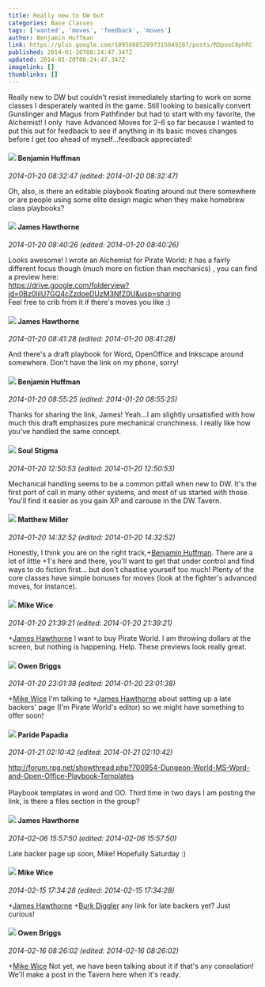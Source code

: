 ```yaml
---
title: Really new to DW but
categories: Base Classes
tags: ['wanted', 'moves', 'feedback', 'moves']
author: Benjamin Huffman
link: https://plus.google.com/109560852697315849287/posts/RDpooC8phRC
published: 2014-01-20T08:24:47.347Z
updated: 2014-01-20T08:24:47.347Z
imagelink: []
thumblinks: []
---
```


Really new to DW but couldn&#39;t resist immediately starting to work on some classes I desperately wanted in the game. Still looking to basically convert Gunslinger and Magus from Pathfinder but had to start with my favorite, the Alchemist! I only  have Advanced Moves for 2-6 so far because I wanted to put this out for feedback to see if anything in its basic moves changes before I get too ahead of myself...feedback appreciated!
<div id='comment z131yh44touefztwk04cj1bi0mrvx52qpjw'>
  <h4><img src='{{site.baseurl}}//images/avatars/109560852697315849287_photo.jpg'> Benjamin Huffman</h4>
      <p><cite>2014-01-20 08:32:47 (edited: 2014-01-20 08:32:47)</cite></p>
        <p>Oh, also, is there an editable playbook floating around out there somewhere or are people using some elite design magic when they make homebrew class playbooks?</p>
</div>
        

<div id='comment z131yh44touefztwk04cj1bi0mrvx52qpjw'>
  <h4><img src='{{site.baseurl}}//images/avatars/105474339582381748699_photo.jpg'> James Hawthorne</h4>
      <p><cite>2014-01-20 08:40:26 (edited: 2014-01-20 08:40:26)</cite></p>
        <p>Looks awesome! I wrote an Alchemist for Pirate World: it has a fairly different focus though (much more on fiction than mechanics) , you can find a preview here:<br /><a href="https://drive.google.com/folderview?id=0Bz0lilU7GQ4cZzdoeDUzM3NfZ0U&amp;usp=sharing" class="ot-anchor">https://drive.google.com/folderview?id=0Bz0lilU7GQ4cZzdoeDUzM3NfZ0U&amp;usp=sharing</a><br />Feel free to crib from it if there&#39;s moves you like  :)</p>
</div>
        

<div id='comment z131yh44touefztwk04cj1bi0mrvx52qpjw'>
  <h4><img src='{{site.baseurl}}//images/avatars/105474339582381748699_photo.jpg'> James Hawthorne</h4>
      <p><cite>2014-01-20 08:41:28 (edited: 2014-01-20 08:41:28)</cite></p>
        <p>And there&#39;s a draft playbook for Word, OpenOffice and Inkscape around somewhere. Don&#39;t have the link on my phone, sorry!</p>
</div>
        

<div id='comment z131yh44touefztwk04cj1bi0mrvx52qpjw'>
  <h4><img src='{{site.baseurl}}//images/avatars/109560852697315849287_photo.jpg'> Benjamin Huffman</h4>
      <p><cite>2014-01-20 08:55:25 (edited: 2014-01-20 08:55:25)</cite></p>
        <p>Thanks for sharing the link, James! Yeah...I am slightly unsatisfied with how much this draft emphasizes pure mechanical crunchiness. I really like how you&#39;ve handled the same concept.</p>
</div>
        

<div id='comment z131yh44touefztwk04cj1bi0mrvx52qpjw'>
  <h4><img src='{{site.baseurl}}//images/avatars/111544129432437862475_photo.jpg'> Soul Stigma</h4>
      <p><cite>2014-01-20 12:50:53 (edited: 2014-01-20 12:50:53)</cite></p>
        <p>Mechanical handling seems to be a common pitfall when new to DW.  It&#39;s the first port of call in many other systems, and most of us started with those.  You&#39;ll find it easier as you gain XP and carouse in the DW Tavern.</p>
</div>
        

<div id='comment z131yh44touefztwk04cj1bi0mrvx52qpjw'>
  <h4><img src='{{site.baseurl}}//images/avatars/115186617680220003623_photo.jpg'> Matthew Miller</h4>
      <p><cite>2014-01-20 14:32:52 (edited: 2014-01-20 14:32:52)</cite></p>
        <p>Honestly, I think you are on the right track,<span class="proflinkWrapper"><span class="proflinkPrefix">+</span><a class="proflink" href="https://plus.google.com/109560852697315849287" oid="109560852697315849287">Benjamin Huffman</a></span>. There are a lot of little +1&#39;s here and there, you&#39;ll want to get that under control and find ways to do fiction first... but don&#39;t chastise yourself too much! Plenty of the core classes have simple bonuses for moves (look at the fighter&#39;s advanced moves, for instance).</p>
</div>
        

<div id='comment z131yh44touefztwk04cj1bi0mrvx52qpjw'>
  <h4><img src='{{site.baseurl}}//images/avatars/110641367856269006029_photo.jpg'> Mike Wice</h4>
      <p><cite>2014-01-20 21:39:21 (edited: 2014-01-20 21:39:21)</cite></p>
        <p><span class="proflinkWrapper"><span class="proflinkPrefix">+</span><a class="proflink" href="https://plus.google.com/105474339582381748699" oid="105474339582381748699">James Hawthorne</a></span> I want to buy Pirate World. I am throwing dollars at the screen, but nothing is happening. Help. These previews look really great.</p>
</div>
        

<div id='comment z131yh44touefztwk04cj1bi0mrvx52qpjw'>
  <h4><img src='{{site.baseurl}}//images/avatars/101909763456948385774_photo.jpg'> Owen Briggs</h4>
      <p><cite>2014-01-20 23:01:38 (edited: 2014-01-20 23:01:38)</cite></p>
        <p><span class="proflinkWrapper"><span class="proflinkPrefix">+</span><a class="proflink" href="https://plus.google.com/110641367856269006029" oid="110641367856269006029">Mike Wice</a></span> I&#39;m talking to <span class="proflinkWrapper"><span class="proflinkPrefix">+</span><a class="proflink" href="https://plus.google.com/105474339582381748699" oid="105474339582381748699">James Hawthorne</a></span> about setting up a late backers&#39; page (I&#39;m Pirate World&#39;s editor) so we might have something to offer soon!</p>
</div>
        

<div id='comment z131yh44touefztwk04cj1bi0mrvx52qpjw'>
  <h4><img src='{{site.baseurl}}//images/avatars/100891656436184215243_photo.jpg'> Paride Papadia</h4>
      <p><cite>2014-01-21 02:10:42 (edited: 2014-01-21 02:10:42)</cite></p>
        <p><a href="http://forum.rpg.net/showthread.php?700954-Dungeon-World-MS-Word-and-Open-Office-Playbook-Templates" class="ot-anchor">http://forum.rpg.net/showthread.php?700954-Dungeon-World-MS-Word-and-Open-Office-Playbook-Templates</a><br /><br />Playbook templates in word and OO. Third time in two days I am posting the link, is there a files section in the group?</p>
</div>
        

<div id='comment z131yh44touefztwk04cj1bi0mrvx52qpjw'>
  <h4><img src='{{site.baseurl}}//images/avatars/105474339582381748699_photo.jpg'> James Hawthorne</h4>
      <p><cite>2014-02-06 15:57:50 (edited: 2014-02-06 15:57:50)</cite></p>
        <p>Late backer page up soon, Mike! Hopefully Saturday :)</p>
</div>
        

<div id='comment z131yh44touefztwk04cj1bi0mrvx52qpjw'>
  <h4><img src='{{site.baseurl}}//images/avatars/110641367856269006029_photo.jpg'> Mike Wice</h4>
      <p><cite>2014-02-15 17:34:28 (edited: 2014-02-15 17:34:28)</cite></p>
        <p><span class="proflinkWrapper"><span class="proflinkPrefix">+</span><a class="proflink" href="https://plus.google.com/105474339582381748699" oid="105474339582381748699">James Hawthorne</a></span> <span class="proflinkWrapper"><span class="proflinkPrefix">+</span><a class="proflink" href="https://plus.google.com/101909763456948385774" oid="101909763456948385774">Burk Diggler</a></span> any link for late backers yet? Just curious!</p>
</div>
        

<div id='comment z131yh44touefztwk04cj1bi0mrvx52qpjw'>
  <h4><img src='{{site.baseurl}}//images/avatars/101909763456948385774_photo.jpg'> Owen Briggs</h4>
      <p><cite>2014-02-16 08:26:02 (edited: 2014-02-16 08:26:02)</cite></p>
        <p><span class="proflinkWrapper"><span class="proflinkPrefix">+</span><a class="proflink" href="https://plus.google.com/110641367856269006029" oid="110641367856269006029">Mike Wice</a></span> Not yet, we have been talking about it if that&#39;s any consolation! We&#39;ll make a post in the Tavern here when it&#39;s ready.</p>
</div>
        